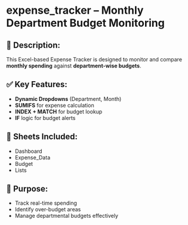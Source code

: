 # expense_tracker  – Monthly Department Budget Monitoring

## 🧾 Description:
This Excel-based Expense Tracker is designed to monitor and compare **monthly spending** against **department-wise budgets**.

## ✅ Key Features:
- **Dynamic Dropdowns** (Department, Month)
- **SUMIFS** for expense calculation
- **INDEX + MATCH** for budget lookup
- **IF** logic for budget alerts

## 📂 Sheets Included:
- Dashboard
- Expense_Data
- Budget
- Lists

## 🎯 Purpose:
- Track real-time spending
- Identify over-budget areas
- Manage departmental budgets effectively


